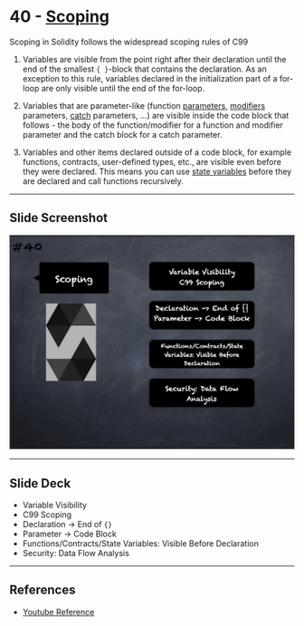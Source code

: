 # 40 - [Scoping](Scoping.md)
Scoping in Solidity follows the widespread scoping rules of C99

1. Variables are visible from the point right after their declaration until the end of the smallest `{ }`-block that contains the declaration. As an exception to this rule, variables declared in the initialization part of a for-loop are only visible until the end of the for-loop.
    
2. Variables that are parameter-like (function [parameters](Parameters.md), [modifiers](Modifiers.md) parameters, [catch](try-catch.md) parameters, …) are visible inside the code block that follows - the body of the function/modifier for a function and modifier parameter and the catch block for a catch parameter.
    
3. Variables and other items declared outside of a code block, for example functions, contracts, user-defined types, etc., are visible even before they were declared. This means you can use [state variables](State%20Variables.md) before they are declared and call functions recursively.

___
## Slide Screenshot
![040.png](../images/solidity101/040.png)
___
## Slide Deck
- Variable Visibility
- C99 Scoping
- Declaration -> End of `{}`
- Parameter -> Code Block
- Functions/Contracts/State Variables: Visible Before Declaration
- Security: Data Flow Analysis
___
## References
- [Youtube Reference](https://youtu.be/TCl1IcGl_3I?t=1785)


